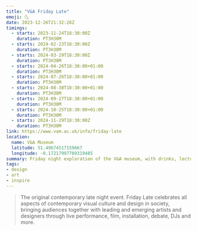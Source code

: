 ```yaml
---
title: "V&A Friday Late"
emoji: 🌜
date: 2023-12-26T21:32:28Z
timings:
  - starts: 2023-11-24T18:30:00Z
    duration: PT3H30M
  - starts: 2024-02-23T18:30:00Z
    duration: PT3H30M
  - starts: 2024-03-29T18:30:00Z
    duration: PT3H30M
  - starts: 2024-04-26T18:30:00+01:00
    duration: PT3H30M
  - starts: 2024-07-26T18:30:00+01:00
    duration: PT3H30M
  - starts: 2024-08-30T18:30:00+01:00
    duration: PT3H30M
  - starts: 2024-09-27T18:30:00+01:00
    duration: PT3H30M
  - starts: 2024-10-25T18:30:00+01:00
    duration: PT3H30M
  - starts: 2024-11-29T18:30:00Z
    duration: PT3H30M
link: https://www.vam.ac.uk/info/friday-late
location:
  name: V&A Museum
  latitude: 51.49674517159667
  longitude: -0.17217997709319485
summary: Friday night exploration of the V&A museum, with drinks, lectures & installations!
tags:
- design
- art
- inspire
---
```


> The original contemporary late night event. Friday Late celebrates all aspects of contemporary visual culture and design in society, bringing audiences together with leading and emerging artists and designers through live performance, film, installation, debate, DJs and more.

